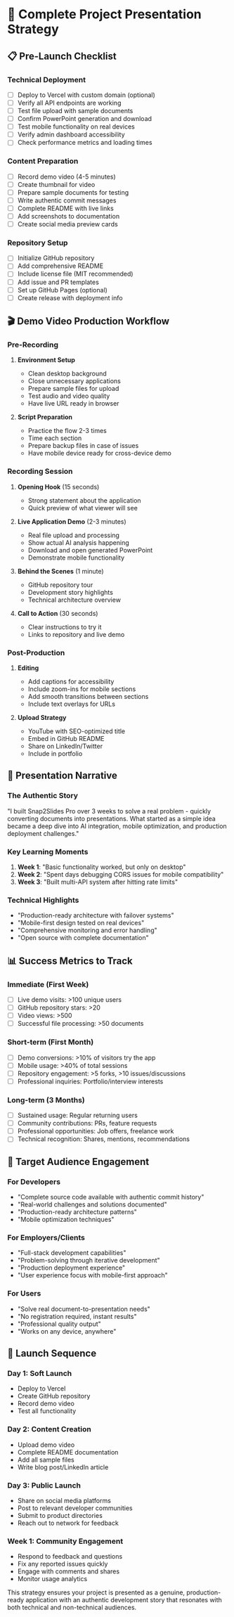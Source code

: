 # 🎯 Complete Project Presentation Strategy

## 📋 **Pre-Launch Checklist**

### **Technical Deployment**
- [ ] Deploy to Vercel with custom domain (optional)
- [ ] Verify all API endpoints are working
- [ ] Test file upload with sample documents
- [ ] Confirm PowerPoint generation and download
- [ ] Test mobile functionality on real devices
- [ ] Verify admin dashboard accessibility
- [ ] Check performance metrics and loading times

### **Content Preparation**
- [ ] Record demo video (4-5 minutes)
- [ ] Create thumbnail for video
- [ ] Prepare sample documents for testing
- [ ] Write authentic commit messages
- [ ] Complete README with live links
- [ ] Add screenshots to documentation
- [ ] Create social media preview cards

### **Repository Setup**
- [ ] Initialize GitHub repository
- [ ] Add comprehensive README
- [ ] Include license file (MIT recommended)
- [ ] Add issue and PR templates
- [ ] Set up GitHub Pages (optional)
- [ ] Create release with deployment info

## 🎬 **Demo Video Production Workflow**

### **Pre-Recording**
1. **Environment Setup**
   - Clean desktop background
   - Close unnecessary applications
   - Prepare sample files for upload
   - Test audio and video quality
   - Have live URL ready in browser

2. **Script Preparation**
   - Practice the flow 2-3 times
   - Time each section
   - Prepare backup files in case of issues
   - Have mobile device ready for cross-device demo

### **Recording Session**
1. **Opening Hook** (15 seconds)
   - Strong statement about the application
   - Quick preview of what viewer will see

2. **Live Application Demo** (2-3 minutes)
   - Real file upload and processing
   - Show actual AI analysis happening
   - Download and open generated PowerPoint
   - Demonstrate mobile functionality

3. **Behind the Scenes** (1 minute)
   - GitHub repository tour
   - Development story highlights
   - Technical architecture overview

4. **Call to Action** (30 seconds)
   - Clear instructions to try it
   - Links to repository and live demo

### **Post-Production**
1. **Editing**
   - Add captions for accessibility
   - Include zoom-ins for mobile sections
   - Add smooth transitions between sections
   - Include text overlays for URLs

2. **Upload Strategy**
   - YouTube with SEO-optimized title
   - Embed in GitHub README
   - Share on LinkedIn/Twitter
   - Include in portfolio

## 🌟 **Presentation Narrative**

### **The Authentic Story**
"I built Snap2Slides Pro over 3 weeks to solve a real problem - quickly converting documents into presentations. What started as a simple idea became a deep dive into AI integration, mobile optimization, and production deployment challenges."

### **Key Learning Moments**
1. **Week 1**: "Basic functionality worked, but only on desktop"
2. **Week 2**: "Spent days debugging CORS issues for mobile compatibility" 
3. **Week 3**: "Built multi-API system after hitting rate limits"

### **Technical Highlights**
- "Production-ready architecture with failover systems"
- "Mobile-first design tested on real devices"
- "Comprehensive monitoring and error handling"
- "Open source with complete documentation"

## 📊 **Success Metrics to Track**

### **Immediate (First Week)**
- [ ] Live demo visits: >100 unique users
- [ ] GitHub repository stars: >20
- [ ] Video views: >500
- [ ] Successful file processing: >50 documents

### **Short-term (First Month)**
- [ ] Demo conversions: >10% of visitors try the app
- [ ] Mobile usage: >40% of total sessions
- [ ] Repository engagement: >5 forks, >10 issues/discussions
- [ ] Professional inquiries: Portfolio/interview interests

### **Long-term (3 Months)**
- [ ] Sustained usage: Regular returning users
- [ ] Community contributions: PRs, feature requests
- [ ] Professional opportunities: Job offers, freelance work
- [ ] Technical recognition: Shares, mentions, recommendations

## 🎯 **Target Audience Engagement**

### **For Developers**
- "Complete source code available with authentic commit history"
- "Real-world challenges and solutions documented"
- "Production-ready architecture patterns"
- "Mobile optimization techniques"

### **For Employers/Clients**
- "Full-stack development capabilities"
- "Problem-solving through iterative development"
- "Production deployment experience"
- "User experience focus with mobile-first approach"

### **For Users**
- "Solve real document-to-presentation needs"
- "No registration required, instant results"
- "Professional quality output"
- "Works on any device, anywhere"

## 🚀 **Launch Sequence**

### **Day 1: Soft Launch**
- Deploy to Vercel
- Create GitHub repository
- Record demo video
- Test all functionality

### **Day 2: Content Creation**
- Upload demo video
- Complete README documentation
- Add all sample files
- Write blog post/LinkedIn article

### **Day 3: Public Launch**
- Share on social media platforms
- Post to relevant developer communities
- Submit to product directories
- Reach out to network for feedback

### **Week 1: Community Engagement**
- Respond to feedback and questions
- Fix any reported issues quickly  
- Engage with comments and shares
- Monitor usage analytics

This strategy ensures your project is presented as a genuine, production-ready application with an authentic development story that resonates with both technical and non-technical audiences.